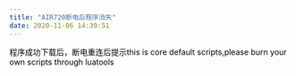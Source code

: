 ```yaml
---
title: "AIR720断电后程序消失"
date: 2020-11-06 14:39:51
---
```


<p><span style="color:#000000"><span style="font-size:14px"><span style="background-color:#ffffff">程序成功下载后，断电重连后提示this is core default scripts,please burn your own scripts through luatools</span></span></span></p>